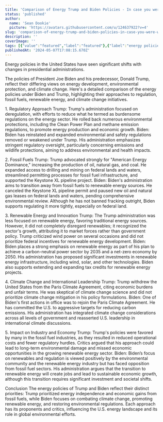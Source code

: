 ```yaml
---
title: 'Comparison of Energy Trump and Biden Policies - In case you were wondering where the two stand.'
status: 'published'
author:
  name: 'Sean Dookie'
  picture: 'https://avatars.githubusercontent.com/u/124637922?v=4'
slug: 'comparison-of-energy-trump-and-biden-policies-in-case-you-were-wondering-where-the-two-stand'
description: ''
coverImage: ''
tags: [{"value":"featured","label":"featured"},{"label":"energy policies","value":"energyPolicies"}]
publishedAt: '2024-05-07T17:08:15.670Z'
---
```


Energy policies in the United States have seen significant shifts with changes in presidential administrations.

The policies of President Joe Biden and his predecessor, Donald Trump, reflect their differing views on energy development, environmental protection, and climate change. Here's a detailed comparison of the energy policies under Biden and Trump, highlighting their approaches to regulation, fossil fuels, renewable energy, and climate change initiatives.

1\. Regulatory Approach Trump: Trump's administration focused on deregulation, with efforts to reduce what he termed as burdensome regulations on the energy sector. He rolled back numerous environmental protections, including the Clean Power Plan and methane emission regulations, to promote energy production and economic growth. Biden: Biden has reinstated and expanded environmental and safety regulations removed or weakened under Trump. His administration emphasizes stringent regulatory oversight, particularly concerning emissions and wildlife protections, aiming to address environmental and health impacts.

2\. Fossil Fuels Trump: Trump advocated strongly for "American Energy Dominance," increasing the production of oil, natural gas, and coal. He expanded access to drilling and mining on federal lands and waters, streamlined permitting processes for fossil fuel infrastructure, and supported the Keystone XL pipeline project. Biden: Biden's administration aims to transition away from fossil fuels to renewable energy sources. He canceled the Keystone XL pipeline permit and paused new oil and natural gas leases on federal lands and waters, pending comprehensive environmental review. Although he has not banned fracking outright, Biden supports regulating it more tightly, especially on federal land.

3\. Renewable Energy and Innovation Trump: The Trump administration was less focused on renewable energy, favoring traditional energy sources. However, it did not completely disregard renewables; it recognized the sector's growth, attributing it to market forces rather than government policy. Trump criticized wind power on several occasions and did not prioritize federal incentives for renewable energy development. Biden: Biden places a strong emphasis on renewable energy as part of his plan to achieve a carbon-neutral power sector by 2035 and a net-zero economy by 2050. His administration has proposed significant investments in renewable energy infrastructure, including wind, solar, and other technologies. Biden also supports extending and expanding tax credits for renewable energy projects.

4\. Climate Change and International Leadership Trump: Trump withdrew the United States from the Paris Climate Agreement, citing economic burdens and unfair terms. He was skeptical of climate change science and did not prioritize climate change mitigation in his policy formulations. Biden: One of Biden's first actions in office was to rejoin the Paris Climate Agreement. He has committed the U.S. to aggressive targets for reducing carbon emissions. His administration has integrated climate change considerations across all levels of government and reasserted U.S. leadership in international climate discussions.

5\. Impact on Industry and Economy Trump: Trump's policies were favored by many in the fossil fuel industries, as they resulted in reduced operational costs and fewer regulatory hurdles. Critics argued that his approach could lead to long-term environmental damage and missed economic opportunities in the growing renewable energy sector. Biden: Biden’s focus on renewables and regulation is viewed positively by the environmental community and the renewable energy industry but has faced opposition from fossil fuel sectors. His administration argues that the transition to renewable energy will create jobs and lead to sustainable economic growth, although this transition requires significant investment and societal shifts.

Conclusion The energy policies of Trump and Biden reflect their distinct priorities: Trump prioritized energy independence and economic gains from fossil fuels, while Biden focuses on combating climate change, promoting renewable energy, and restoring environmental regulations. Each approach has its proponents and critics, influencing the U.S. energy landscape and its role in global environmental efforts.